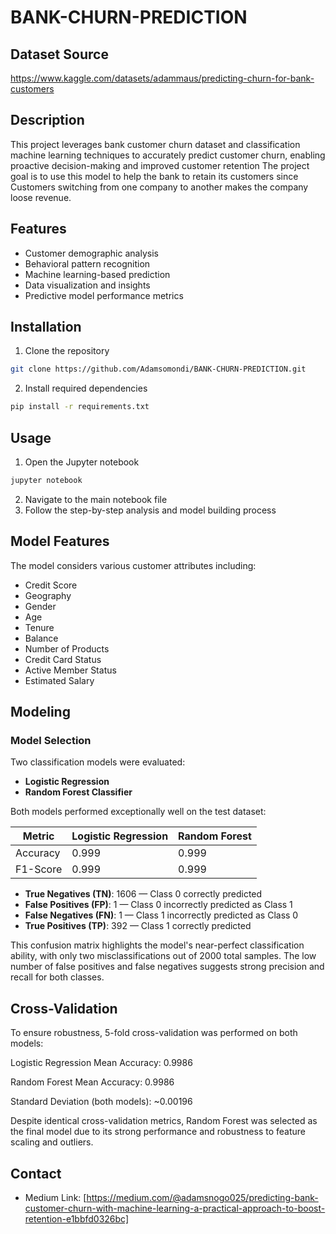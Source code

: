 # BANK-CHURN-PREDICTION

## Dataset Source

https://www.kaggle.com/datasets/adammaus/predicting-churn-for-bank-customers

## Description

This project leverages bank customer churn dataset and classification machine learning techniques to accurately predict customer churn, enabling proactive decision-making and improved customer retention
The project goal is to use this model to help the bank to retain its customers since Customers switching from one company to another  makes the company loose revenue.

## Features
- Customer demographic analysis
- Behavioral pattern recognition
- Machine learning-based prediction
- Data visualization and insights
- Predictive model performance metrics

## Installation
1. Clone the repository
```bash
git clone https://github.com/Adamsomondi/BANK-CHURN-PREDICTION.git
```

2. Install required dependencies
```bash
pip install -r requirements.txt
```

## Usage
1. Open the Jupyter notebook
```bash
jupyter notebook
```
2. Navigate to the main notebook file
3. Follow the step-by-step analysis and model building process

## Model Features
The model considers various customer attributes including:
- Credit Score
- Geography
- Gender
- Age
- Tenure
- Balance
- Number of Products
- Credit Card Status
- Active Member Status
- Estimated Salary

## Modeling

### Model Selection

Two classification models were evaluated:

- **Logistic Regression**
- **Random Forest Classifier**

Both models performed exceptionally well on the test dataset:

| Metric              | Logistic Regression | Random Forest |
|---------------------|---------------------|---------------|
| Accuracy            | 0.999               | 0.999         |
| F1-Score            | 0.999               | 0.999         |

- **True Negatives (TN)**: 1606 — Class 0 correctly predicted  
- **False Positives (FP)**: 1 — Class 0 incorrectly predicted as Class 1  
- **False Negatives (FN)**: 1 — Class 1 incorrectly predicted as Class 0  
- **True Positives (TP)**: 392 — Class 1 correctly predicted  

This confusion matrix highlights the model's near-perfect classification ability, with only two misclassifications out of 2000 total samples. The low number of false positives and false negatives suggests strong precision and recall for both classes.

 ## Cross-Validation
To ensure robustness, 5-fold cross-validation was performed on both models:

Logistic Regression Mean Accuracy: 0.9986

Random Forest Mean Accuracy: 0.9986

Standard Deviation (both models): ~0.00196

Despite identical cross-validation metrics,
Random Forest was selected as the final model due to its strong performance and robustness to feature scaling and outliers.

## Contact
- Medium Link: [https://medium.com/@adamsnogo025/predicting-bank-customer-churn-with-machine-learning-a-practical-approach-to-boost-retention-e1bbfd0326bc]













